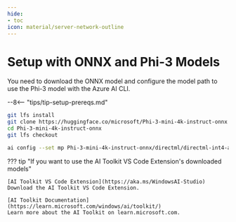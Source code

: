 ```yaml
---
hide:
- toc
icon: material/server-network-outline
---
```


# Setup with ONNX and Phi-3 Models

You need to download the ONNX model and configure the model path to use the Phi-3 model with the Azure AI CLI.

--8<-- "tips/tip-setup-prereqs.md"

```bash title="Clone/download the Phi-3 ONNX Model"
git lfs install
git clone https://huggingface.co/microsoft/Phi-3-mini-4k-instruct-onnx
cd Phi-3-mini-4k-instruct-onnx
git lfs checkout
```

```bash title="Configure the Model Path"
ai config --set mp Phi-3-mini-4k-instruct-onnx/directml/directml-int4-awq-block-128
```

??? tip "If you want to use the AI Toolkit VS Code Extension's downloaded models"

    [AI Toolkit VS Code Extension](https://aka.ms/WindowsAI-Studio)  
    Download the AI Toolkit VS Code Extension.  

    [AI Toolkit Documentation](https://learn.microsoft.com/windows/ai/toolkit/)  
    Learn more about the AI Toolkit on learn.microsoft.com.


